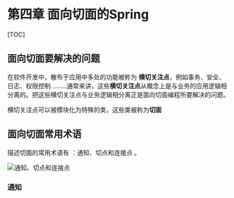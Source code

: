 # 第四章 面向切面的Spring

[TOC]

## 面向切面要解决的问题

在软件开发中，散布于应用中多处的功能被称为 **横切关注点**，例如事务、安全、日志、权限控制………通常来讲，这些**横切关注点**从概念上是与业务的应用逻辑相分离的。把这些横切关注点与业务逻辑相分离正是面向切面编程所要解决的问题。

横切关注点可以被模块化为特殊的类，这些类被称为**切面**

## 面向切面常用术语

描述切面的常用术语有 ：通知、切点和连接点 。

![通知、切点和连接点](http://zhangzhaolin.oss-cn-beijing.aliyuncs.com/18-8-8/23137316.jpg)

### 通知

